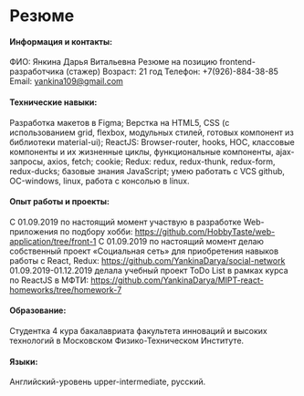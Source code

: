 # Резюме

#### Информация и контакты:
ФИО: Янкина Дарья Витальевна
Резюме на позицию frontend-разработчика (стажер)
Возраст: 21 год
Телефон: +7(926)-884-38-85
Email: yankina109@gmail.com
#### Технические навыки:
Разработка макетов в Figma; Верстка на HTML5, CSS (с использованием grid, flexbox, модульных стилей, готовых компонент из библиотеки material-ui);  ReactJS: Browser-router, hooks, HOC, классовые компоненты и их жизненные циклы, функциональные компоненты, ajax-запросы, axios, fetch; cookie; Redux: redux, redux-thunk, redux-form, redux-ducks; базовые знания JavaScript; умею работать с VCS github, ОС-windows, linux, работа с консолью в linux.
#### Опыт работы и проекты:
C 01.09.2019 по настоящий момент участвую в разработке Web-приложения по подбору хобби: https://github.com/HobbyTaste/web-application/tree/front-1
С 01.09.2019 по настоящий момент делаю собственный проект «Социальная сеть» для приобретения навыков работы с React, Redux:  https://github.com/YankinaDarya/social-network
01.09.2019-01.12.2019 делала учебный проект ToDo List в рамках курса по ReactJS в МФТИ: https://github.com/YankinaDarya/MIPT-react-homeworks/tree/homework-7
#### Образование:
Студентка 4 кура бакалавриата факультета инноваций и высоких технологий в Московском Физико-Техническом Институте.
#### Языки:
Английский-уровень upper-intermediate, русский.
